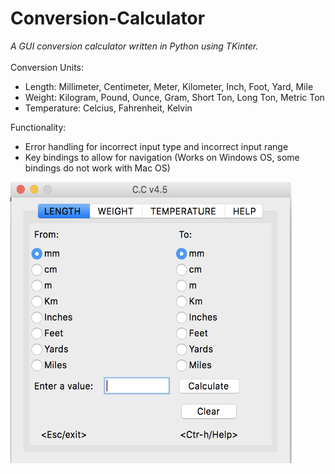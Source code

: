 # Conversion-Calculator


_A GUI conversion calculator written in Python using TKinter._
\
\
Conversion Units:
* Length: Millimeter, Centimeter, Meter, Kilometer, Inch, Foot, Yard, Mile
* Weight: Kilogram, Pound, Ounce, Gram, Short Ton, Long Ton, Metric Ton
* Temperature: Celcius, Fahrenheit, Kelvin

Functionality:
* Error handling for incorrect input type and incorrect input range
* Key bindings to allow for navigation (Works on Windows OS, some bindings do not work with Mac OS)

<img src="https://github.com/dkoenigs/Conversion-Calculator/blob/master/ConversionCalculator.png" width="450" height="450" title="Conversion Calculator Screenshot">
